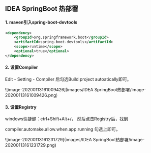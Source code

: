 ## IDEA SpringBoot 热部署

#### 1. maven引入spring-boot-devtools

```xml
<dependency>
    <groupId>org.springframework.boot</groupId>
    <artifactId>spring-boot-devtools</artifactId>
    <scope>runtime</scope>
    <optional>true</optional>
</dependency>
```

#### 2. 设置Compiler

Edit - Setting - Compiler 后勾选Build project autoatically即可。

![image-20200113161009426](images/IDEA SpringBoot热部署/image-20200113161009426.png)

#### 3. 设置Registry

windows快捷键：ctrl+Shift+Alt+/， 然后点击Registry后，找到

compiler.automake.allow.when.app.running 勾选上即可。

![image-20200113161231729](images/IDEA SpringBoot热部署/image-20200113161231729.png)